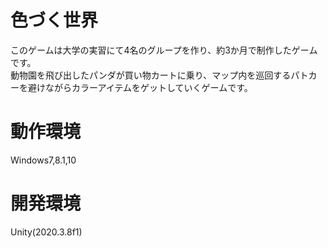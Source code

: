 # 色づく世界
このゲームは大学の実習にて4名のグループを作り、約3か月で制作したゲームです。<br>
動物園を飛び出したパンダが買い物カートに乗り、マップ内を巡回するパトカーを避けながらカラーアイテムをゲットしていくゲームです。

# 動作環境
Windows7,8.1,10

# 開発環境
Unity(2020.3.8f1)
